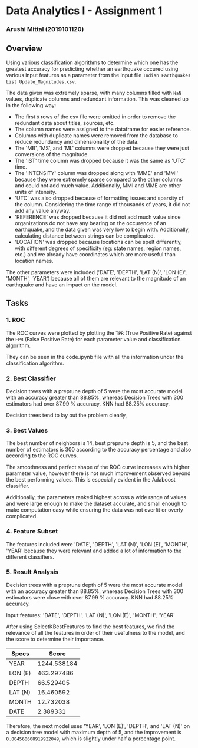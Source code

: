 # Data Analytics I - Assignment 1

### Arushi Mittal (2019101120)

## Overview

Using various classification algorithms to determine which one has the greatest accuracy for predicting whether an earthquake occured using various input features as a parameter from the input file `Indian Earthquakes List Update_Magnitudes.csv`.

The data given was extremely sparse, with many columns filled with `NaN` values, duplicate columns and redundant information. This was cleaned up in the following way:

- The first `9` rows of the csv file were omitted in order to remove the redundant data about titles, sources, etc.
- The column names were assigned to the dataframe for easier reference.
- Columns with duplicate names were removed from the database to reduce redundancy and dimensionality of the data.
- The 'MB', 'MS', and 'ML' columns were dropped because they were just conversions of the magnitude.
- The 'IST' time column was dropped because it was the same as 'UTC' time.
- The 'INTENSITY' column was dropped along with 'MME' and 'MMI' because they were extremely sparse compared to the other columns and could not add much value. Additionally, MMI and MME are other units of intensity.
- 'UTC' was also dropped because of formatting issues and sparsity of the column. Considering the time range of thousands of years, it did not add any value anyway.
- 'REFERENCE' was dropped because it did not add much value since organizations do not have any bearing on the occurence of an earthquake, and the data given was very low to begin with. Additionally, calculating distance between strings can be complicated.
- 'LOCATION' was dropped because locations can be spelt differently, with different degrees of specificity (eg: state names, region names, etc.) and we already have coordinates which are more useful than location names.

The other parameters were included ('DATE', 'DEPTH', 'LAT (N)', 'LON (E)', 'MONTH', 'YEAR') because all of them are relevant to the magnitude of an earthquake and have an impact on the model.

## Tasks

### 1. ROC

The ROC curves were plotted by plotting the `TPR` (True Positive Rate) against the `FPR` (False Positive Rate) for each parameter value and classification algorithm.

They can be seen in the code.ipynb file with all the information under the classification algorithm.


### 2. Best Classifier

Decision trees with a preprune depth of 5 were the most accurate model with an accuracy greater than 88.85%, whereas Decision Trees with 300 estimators had over 87.99 % accuracy. KNN had 88.25% accuracy. 

Decision trees tend to lay out the problem clearly,


### 3. Best Values

The best number of neighbors is 14, best preprune depth is 5, and the best number of estimators is 300 according to the accuracy percentage and also according to the ROC curves. 

The smoothness and perfect shape of the ROC curve increases with higher parameter value, however there is not much improvement observed beyond the best performing values. This is especially evident in the Adaboost classifier.

Additionally, the parameters ranked highest across a wide range of values and were large enough to make the dataset accurate, and small enough to make computation easy while ensuring the data was not overfit or overly complicated.

### 4. Feature Subset

The features included were 'DATE', 'DEPTH', 'LAT (N)', 'LON (E)', 'MONTH', 'YEAR' because they were relevant and added a lot of information to the different classifiers.

### 5. Result Analysis

Decision trees with a preprune depth of 5 were the most accurate model with an accuracy greater than 88.85%, whereas Decision Trees with 300 estimators were close with over 87.99 % accuracy. KNN had 88.25% accuracy.

Input features: 'DATE', 'DEPTH', 'LAT (N)', 'LON (E)', 'MONTH', 'YEAR'

After using SelectKBestFeatures to find the best features, we find the relevance of all the features in order of their usefulness to the model, and the score to determine their importance.

| Specs |       Score|
|------|--------|
|YEAR | 1244.538184|
| LON (E)|   463.297486|
|    DEPTH   | 66.529405|
| LAT (N)|    16.460592|
| MONTH   | 12.732038|
| DATE  |   2.389331|

Therefore, the next model uses 'YEAR', 'LON (E)', 'DEPTH', and 'LAT (N)' on a decision tree model with maximum depth of 5, and the improvement is `0.004560608919922049`, which is slightly under half a percentage point.

